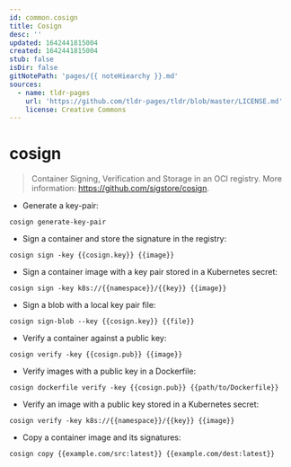```yaml
---
id: common.cosign
title: Cosign
desc: ''
updated: 1642441815004
created: 1642441815004
stub: false
isDir: false
gitNotePath: 'pages/{{ noteHiearchy }}.md'
sources:
  - name: tldr-pages
    url: 'https://github.com/tldr-pages/tldr/blob/master/LICENSE.md'
    license: Creative Commons
---
```

# cosign

> Container Signing, Verification and Storage in an OCI registry.
> More information: <https://github.com/sigstore/cosign>.

- Generate a key-pair:

`cosign generate-key-pair`

- Sign a container and store the signature in the registry:

`cosign sign -key {{cosign.key}} {{image}}`

- Sign a container image with a key pair stored in a Kubernetes secret:

`cosign sign -key k8s://{{namespace}}/{{key}} {{image}}`

- Sign a blob with a local key pair file:

`cosign sign-blob --key {{cosign.key}} {{file}}`

- Verify a container against a public key:

`cosign verify -key {{cosign.pub}} {{image}}`

- Verify images with a public key in a Dockerfile:

`cosign dockerfile verify -key {{cosign.pub}} {{path/to/Dockerfile}}`

- Verify an image with a public key stored in a Kubernetes secret:

`cosign verify -key k8s://{{namespace}}/{{key}} {{image}}`

- Copy a container image and its signatures:

`cosign copy {{example.com/src:latest}} {{example.com/dest:latest}}`


